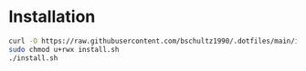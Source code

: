 # Installation

```bash
curl -O https://raw.githubusercontent.com/bschultz1990/.dotfiles/main/install.sh
sudo chmod u+rwx install.sh
./install.sh
```
